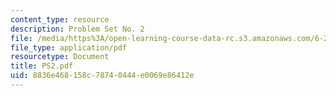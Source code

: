 ```yaml
---
content_type: resource
description: Problem Set No. 2
file: /media/https%3A/open-learning-course-data-rc.s3.amazonaws.com/6-263j-data-communication-networks-fall-2002/8836e468158c78740444e0069e86412e_PS2.pdf
file_type: application/pdf
resourcetype: Document
title: PS2.pdf
uid: 8836e468-158c-7874-0444-e0069e86412e
---
```

